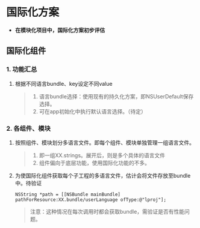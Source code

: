 # 国际化方案

* **在模块化项目中，国际化方案初步评估**

## 国际化组件

### 1. 功能汇总

1. 根据不同语言bundle、key设定不同value

	> 1. 语言bundle选择：使用现有的持久化方案，即NSUserDefault保存选择。
	> 2. 可在app初始化中执行默认语言选择。（待定）


	
### 2. 各组件、模块

1. 按照组件、模块划分多语言文件。即每个组件、模块单独管理一组语言文件。

	> 1. 即一组XX.strings。展开后，则是多个具体的语言文件
	> 2. 组件偏向于底层功能，使用国际化功能的不多。
	
2. 为使国际化组件获取每个子工程的多语言文件，估计会将文件存放至bundle中。待验证

	> 
	``` 
	NSString *path = [[NSBundle mainBundle] pathForResource:XX.bundle/userLanguage ofType:@"lproj"];
	```
	>
	> 注意：这种情况在每次调用时都会获取bundle，需验证是否有性能问题。 
